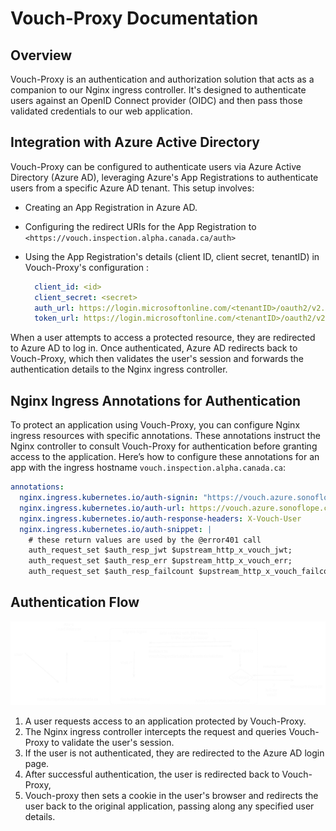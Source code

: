 # Vouch-Proxy Documentation

## Overview

Vouch-Proxy is an authentication and authorization solution that acts as a
companion to our Nginx ingress controller. It's designed to authenticate users
against an OpenID Connect provider (OIDC) and then pass those validated
credentials to our web application.

## Integration with Azure Active Directory

Vouch-Proxy can be configured to authenticate users via Azure Active Directory
(Azure AD), leveraging Azure's App Registrations to authenticate users from a
specific Azure AD tenant. This setup involves:

- Creating an App Registration in Azure AD.
- Configuring the redirect URIs for the App Registration to
  ```<https://vouch.inspection.alpha.canada.ca/auth>```
- Using the App Registration's details (client ID, client secret, tenantID) in
  Vouch-Proxy's configuration :

  ```yaml
    client_id: <id>
    client_secret: <secret>
    auth_url: https://login.microsoftonline.com/<tenantID>/oauth2/v2.0/authorize
    token_url: https://login.microsoftonline.com/<tenantID>/oauth2/v2.0/token
  ```

When a user attempts to access a protected resource, they are redirected to
Azure AD to log in. Once authenticated, Azure AD redirects back to Vouch-Proxy,
which then validates the user's session and forwards the authentication details
to the Nginx ingress controller.

## Nginx Ingress Annotations for Authentication

To protect an application using Vouch-Proxy, you can configure Nginx ingress
resources with specific annotations. These annotations instruct the Nginx
controller to consult Vouch-Proxy for authentication before granting access to
the application. Here’s how to configure these annotations for an app with the
ingress hostname `vouch.inspection.alpha.canada.ca`:

```yaml
annotations:
  nginx.ingress.kubernetes.io/auth-signin: "https://vouch.azure.sonoflope.ca/login?url=$scheme://$http_host$request_uri&vouch-failcount=$auth_resp_failcount&X-Vouch-Token=$auth_resp_jwt&error=$auth_resp_err"
  nginx.ingress.kubernetes.io/auth-url: https://vouch.azure.sonoflope.ca/validate
  nginx.ingress.kubernetes.io/auth-response-headers: X-Vouch-User
  nginx.ingress.kubernetes.io/auth-snippet: |
    # these return values are used by the @error401 call
    auth_request_set $auth_resp_jwt $upstream_http_x_vouch_jwt;
    auth_request_set $auth_resp_err $upstream_http_x_vouch_err;
    auth_request_set $auth_resp_failcount $upstream_http_x_vouch_failcount;
```

## Authentication Flow

![Vouch-Proxy Authentication Flow](./img/auth-vouch-proxy.svg)

1. A user requests access to an application protected by Vouch-Proxy.
2. The Nginx ingress controller intercepts the request and queries Vouch-Proxy
   to validate the user's session.
3. If the user is not authenticated, they are redirected to the Azure AD login
   page.
4. After successful authentication, the user is redirected back to Vouch-Proxy,
5. Vouch-proxy then sets a cookie in the user's browser and redirects the user
   back to the original application, passing along any specified user details.
